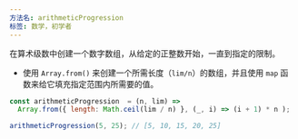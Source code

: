 ```yaml
---
方法名: arithmeticProgression
标签: 数学，初学者
---
```


在算术级数中创建一个数字数组，从给定的正整数开始，一直到指定的限制。

- 使用 `Array.from()` 来创建一个所需长度（`lim/n`）的数组，并且使用 `map` 函数来给它填充指定范围内所需要的值。

```js
const arithmeticProgression  = (n, lim) => 
  Array.from({ length: Math.ceil(lim / n) }, (_, i) => (i + 1) * n );
```

```js
arithmeticProgression(5, 25); // [5, 10, 15, 20, 25]
```
